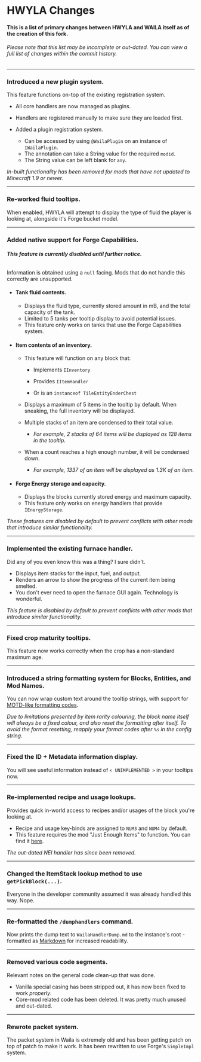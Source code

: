 # HWYLA Changes

#### This is a list of primary changes between HWYLA and WAILA itself as of the creation of this fork.

###### Please note that this list may be incomplete or out-dated. You can view a full list of changes within the commit history.

---

### Introduced a new plugin system.
This feature functions on-top of the existing registration system.

* All core handlers are now managed as plugins.

* Handlers are registered manually to make sure they are loaded first.

* Added a plugin registration system.
  * Can be accessed by using `@WailaPlugin` on an instance of `IWailaPlugin`.
  * The annotation can take a String value for the required `modid`.
  * The String value can be left blank for `any`.


*In-built functionality has been removed for mods that have not updated to Minecraft 1.9 or newer.*

---
### Re-worked fluid tooltips.
When enabled, HWYLA will attempt to display the type of fluid the player is looking at, alongside it's Forge bucket model.

---
### Added native support for Forge Capabilities.

###### ***This feature is currently disabled until further notice.***

Information is obtained using a `null` facing. Mods that do not handle this correctly are unsupported.

* #### Tank fluid contents.

  * Displays the fluid type, currently stored amount in mB, and the total capacity of the tank.
  * Limited to 5 tanks per tooltip display to avoid potential issues.
  * This feature only works on tanks that use the Forge Capabilities system.


* #### Item contents of an inventory.

  * This feature will function on any block that:

    * Implements `IInventory`

    * Provides `IItemHandler`

    * Or is an `instanceof TileEntityEnderChest`

  * Displays a maximum of 5 items in the tooltip by default. When sneaking, the full inventory will be displayed.
  * Multiple stacks of an item are condensed to their total value.
    * *For example, 2 stacks of 64 items will be displayed as 128 items in the tooltip.*
  * When a count reaches a high enough number, it will be condensed down.
    * *For example, 1337 of an item will be displayed as 1.3K of an item.*


* #### Forge Energy storage and capacity.

    * Displays the blocks currently stored energy and maximum capacity.
    * This feature only works on energy handlers that provide `IEnergyStorage`.

*These features are disabled by default to prevent conflicts with other mods that introduce similar functionality.*

---
### Implemented the existing furnace handler.
Did any of you even know this was a thing? I sure didn't.

* Displays item stacks for the input, fuel, and output.
* Renders an arrow to show the progress of the current item being smelted.
* You don't ever need to open the furnace GUI again. Technology is wonderful.

*This feature is disabled by default to prevent conflicts with other mods that introduce similar functionality.*

---
### Fixed crop maturity tooltips.
This feature now works correctly when the crop has a non-standard maximum age.

---
### Introduced a string formatting system for Blocks, Entities, and Mod Names.
You can now wrap custom text around the tooltip strings, with support for [MOTD-like formatting codes](https://minecraft.gamepedia.com/Formatting_codes#Use_in_server.properties_and_pack.mcmeta).

*Due to limitations presented by item rarity colouring, the block name itself will always be a fixed colour, and also reset the formatting after itself. To avoid the format resetting, reapply your format codes after `%s` in the config string.*

---
### Fixed the ID + Metadata information display.
You will see useful information instead of `< UNIMPLEMENTED >` in your tooltips now.

---
### Re-implemented recipe and usage lookups.

Provides quick in-world access to recipes and/or usages of the block you're looking at.

* Recipe and usage key-binds are assigned to `NUM3` and `NUM4` by default.
* This feature requires the mod "Just Enough Items" to function. You can find it [here](https://minecraft.curseforge.com/projects/just-enough-items-jei).

*The out-dated NEI handler has since been removed.*

---
### Changed the ItemStack lookup method to use `getPickBlock(...)`.
Everyone in the developer community assumed it was already handled this way. Nope.

---
### Re-formatted the `/dumphandlers` command.
Now prints the dump text to `WailaHandlerDump.md` to the instance's root - formatted as [Markdown](https://en.wikipedia.org/wiki/Markdown) for increased readability.

---
### Removed various code segments.
Relevant notes on the general code clean-up that was done.

* Vanilla special casing has been stripped out, it has now been fixed to work *properly*.
* Core-mod related code has been deleted. It was pretty much unused and out-dated.

---
### Rewrote packet system.
The packet system in Waila is extremely old and has been getting patch on top of patch to make it work. It has been rewritten to use Forge's `SimpleImpl` system.
